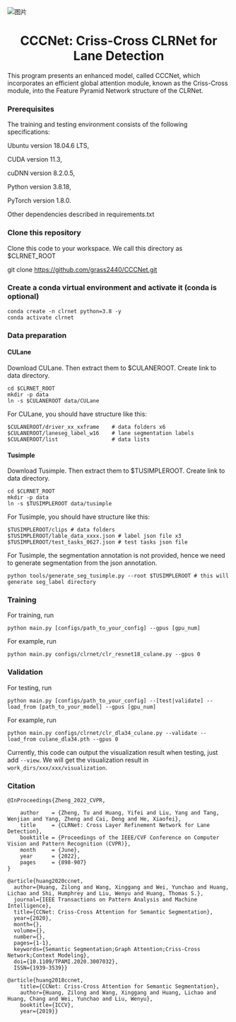 ![图片](https://github.com/user-attachments/assets/fdb36dd9-41ef-49a4-94ac-0459e69bf1b5)

<div align="center">

# CCCNet: Criss-Cross CLRNet for Lane Detection

</div>

This program presents an enhanced model, called CCCNet, which incorporates an efficient global attention module, known as the Criss-Cross module, into the Feature Pyramid Network structure of the CLRNet.

### Prerequisites

The training and testing environment consists of the following specifications: 

Ubuntu version 18.04.6 LTS, 

CUDA version 11.3, 

cuDNN version 8.2.0.5, 

Python version 3.8.18, 

PyTorch version 1.8.0.

Other dependencies described in requirements.txt


### Clone this repository

Clone this code to your workspace. We call this directory as $CLRNET_ROOT

git clone https://github.com/grass2440/CCCNet.git



### Create a conda virtual environment and activate it (conda is optional)
```Shell
conda create -n clrnet python=3.8 -y
conda activate clrnet
```


### Data preparation
#### CULane

Download CULane. Then extract them to $CULANEROOT. Create link to data directory.
```Shell
cd $CLRNET_ROOT
mkdir -p data
ln -s $CULANEROOT data/CULane
```
For CULane, you should have structure like this:
```Shell
$CULANEROOT/driver_xx_xxframe    # data folders x6
$CULANEROOT/laneseg_label_w16    # lane segmentation labels
$CULANEROOT/list                 # data lists
```
#### Tusimple

Download Tusimple. Then extract them to $TUSIMPLEROOT. Create link to data directory.
```Shell
cd $CLRNET_ROOT
mkdir -p data
ln -s $TUSIMPLEROOT data/tusimple
```
For Tusimple, you should have structure like this:
```Shell
$TUSIMPLEROOT/clips # data folders
$TUSIMPLEROOT/lable_data_xxxx.json # label json file x3
$TUSIMPLEROOT/test_tasks_0627.json # test tasks json file
```
For Tusimple, the segmentation annotation is not provided, hence we need to generate segmentation from the json annotation.
```Shell
python tools/generate_seg_tusimple.py --root $TUSIMPLEROOT # this will generate seg_label directory
```


### Training

For training, run
```Shell
python main.py [configs/path_to_your_config] --gpus [gpu_num]
```
For example, run
```Shell
python main.py configs/clrnet/clr_resnet18_culane.py --gpus 0
```


### Validation

For testing, run
```Shell
python main.py [configs/path_to_your_config] --[test|validate] --load_from [path_to_your_model] --gpus [gpu_num]
```
For example, run
```Shell
python main.py configs/clrnet/clr_dla34_culane.py --validate --load_from culane_dla34.pth --gpus 0
```
Currently, this code can output the visualization result when testing, just add `--view`. We will get the visualization result in `work_dirs/xxx/xxx/visualization`.



### Citation
```
@InProceedings{Zheng_2022_CVPR,

    author    = {Zheng, Tu and Huang, Yifei and Liu, Yang and Tang, Wenjian and Yang, Zheng and Cai, Deng and He, Xiaofei},
    title     = {CLRNet: Cross Layer Refinement Network for Lane Detection},
    booktitle = {Proceedings of the IEEE/CVF Conference on Computer Vision and Pattern Recognition (CVPR)},
    month     = {June},
    year      = {2022},
    pages     = {898-907}
}
```
```
@article{huang2020ccnet,
  author={Huang, Zilong and Wang, Xinggang and Wei, Yunchao and Huang, Lichao and Shi, Humphrey and Liu, Wenyu and Huang, Thomas S.},
  journal={IEEE Transactions on Pattern Analysis and Machine Intelligence}, 
  title={CCNet: Criss-Cross Attention for Semantic Segmentation}, 
  year={2020},
  month={},
  volume={},
  number={},
  pages={1-1},
  keywords={Semantic Segmentation;Graph Attention;Criss-Cross Network;Context Modeling},
  doi={10.1109/TPAMI.2020.3007032},
  ISSN={1939-3539}}
```
```
@article{huang2018ccnet,
    title={CCNet: Criss-Cross Attention for Semantic Segmentation},
    author={Huang, Zilong and Wang, Xinggang and Huang, Lichao and Huang, Chang and Wei, Yunchao and Liu, Wenyu},
    booktitle={ICCV},
    year={2019}}
```





















